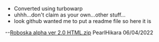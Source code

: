 - Converted using turbowarp
- uhhh...don't claim as your own...other stuff...
- look github wanted me to put a readme file so here it is

--[Roboska alpha ver 2.0 HTML.zip](https://github.com/PearlHikara/Roboska-alpha-ver-2.0/files/8429146/Roboska.alpha.ver.2.0.HTML.zip)
 PearlHikara 06/04/2022
